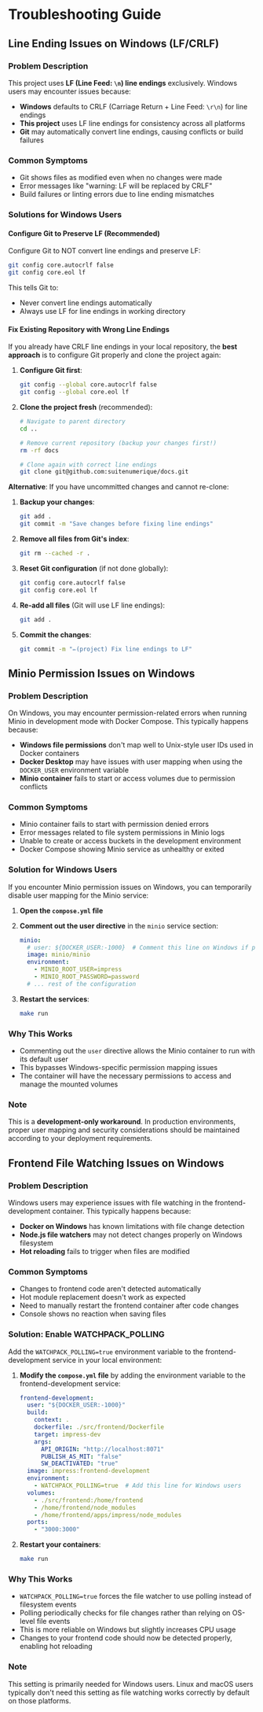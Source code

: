# Troubleshooting Guide

## Line Ending Issues on Windows (LF/CRLF)

### Problem Description

This project uses **LF (Line Feed: `\n`) line endings** exclusively. Windows users may encounter issues because:

- **Windows** defaults to CRLF (Carriage Return + Line Feed: `\r\n`) for line endings
- **This project** uses LF line endings for consistency across all platforms
- **Git** may automatically convert line endings, causing conflicts or build failures

### Common Symptoms

- Git shows files as modified even when no changes were made
- Error messages like "warning: LF will be replaced by CRLF"
- Build failures or linting errors due to line ending mismatches

### Solutions for Windows Users

#### Configure Git to Preserve LF (Recommended)

Configure Git to NOT convert line endings and preserve LF:

```bash
git config core.autocrlf false
git config core.eol lf
```

This tells Git to:
- Never convert line endings automatically
- Always use LF for line endings in working directory


#### Fix Existing Repository with Wrong Line Endings

If you already have CRLF line endings in your local repository, the **best approach** is to configure Git properly and clone the project again:

1. **Configure Git first**:
   ```bash
   git config --global core.autocrlf false
   git config --global core.eol lf
   ```

2. **Clone the project fresh** (recommended):
   ```bash
   # Navigate to parent directory
   cd ..
   
   # Remove current repository (backup your changes first!)
   rm -rf docs
   
   # Clone again with correct line endings
   git clone git@github.com:suitenumerique/docs.git
   ```

**Alternative**: If you have uncommitted changes and cannot re-clone:

1. **Backup your changes**:
   ```bash
   git add .
   git commit -m "Save changes before fixing line endings"
   ```

2. **Remove all files from Git's index**:
   ```bash
   git rm --cached -r .
   ```

3. **Reset Git configuration** (if not done globally):
   ```bash
   git config core.autocrlf false
   git config core.eol lf
   ```

4. **Re-add all files** (Git will use LF line endings):
   ```bash
   git add .
   ```

5. **Commit the changes**:
   ```bash
   git commit -m "✏️(project) Fix line endings to LF"
   ```

## Minio Permission Issues on Windows

### Problem Description

On Windows, you may encounter permission-related errors when running Minio in development mode with Docker Compose. This typically happens because:

- **Windows file permissions** don't map well to Unix-style user IDs used in Docker containers
- **Docker Desktop** may have issues with user mapping when using the `DOCKER_USER` environment variable
- **Minio container** fails to start or access volumes due to permission conflicts

### Common Symptoms

- Minio container fails to start with permission denied errors
- Error messages related to file system permissions in Minio logs
- Unable to create or access buckets in the development environment
- Docker Compose showing Minio service as unhealthy or exited

### Solution for Windows Users

If you encounter Minio permission issues on Windows, you can temporarily disable user mapping for the Minio service:

1. **Open the `compose.yml` file**

2. **Comment out the user directive** in the `minio` service section:
   ```yaml
   minio:
     # user: ${DOCKER_USER:-1000}  # Comment this line on Windows if permission issues occur
     image: minio/minio
     environment:
       - MINIO_ROOT_USER=impress
       - MINIO_ROOT_PASSWORD=password
     # ... rest of the configuration
   ```

3. **Restart the services**:
   ```bash
   make run
   ```

### Why This Works

- Commenting out the `user` directive allows the Minio container to run with its default user
- This bypasses Windows-specific permission mapping issues
- The container will have the necessary permissions to access and manage the mounted volumes

### Note

This is a **development-only workaround**. In production environments, proper user mapping and security considerations should be maintained according to your deployment requirements.

## Frontend File Watching Issues on Windows

### Problem Description

Windows users may experience issues with file watching in the frontend-development container. This typically happens because:

- **Docker on Windows** has known limitations with file change detection
- **Node.js file watchers** may not detect changes properly on Windows filesystem
- **Hot reloading** fails to trigger when files are modified

### Common Symptoms

- Changes to frontend code aren't detected automatically
- Hot module replacement doesn't work as expected
- Need to manually restart the frontend container after code changes
- Console shows no reaction when saving files

### Solution: Enable WATCHPACK_POLLING

Add the `WATCHPACK_POLLING=true` environment variable to the frontend-development service in your local environment:

1. **Modify the `compose.yml` file** by adding the environment variable to the frontend-development service:

   ```yaml
   frontend-development:
     user: "${DOCKER_USER:-1000}"
     build: 
       context: .
       dockerfile: ./src/frontend/Dockerfile
       target: impress-dev
       args:
         API_ORIGIN: "http://localhost:8071"
         PUBLISH_AS_MIT: "false"
         SW_DEACTIVATED: "true"
     image: impress:frontend-development
     environment:
       - WATCHPACK_POLLING=true  # Add this line for Windows users
     volumes:
       - ./src/frontend:/home/frontend
       - /home/frontend/node_modules
       - /home/frontend/apps/impress/node_modules
     ports:
       - "3000:3000"
   ```

2. **Restart your containers**:
   ```bash
   make run
   ```

### Why This Works

- `WATCHPACK_POLLING=true` forces the file watcher to use polling instead of filesystem events
- Polling periodically checks for file changes rather than relying on OS-level file events
- This is more reliable on Windows but slightly increases CPU usage
- Changes to your frontend code should now be detected properly, enabling hot reloading

### Note

This setting is primarily needed for Windows users. Linux and macOS users typically don't need this setting as file watching works correctly by default on those platforms.